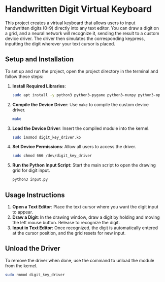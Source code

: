 # Handwritten Digit Virtual Keyboard

This project creates a virtual keyboard that allows users to input handwritten digits (0-9) directly into any text editor. You can draw a digit on a grid, and a neural network will recognize it, sending the result to a custom device driver. The driver then simulates the corresponding keypress, inputting the digit wherever your text cursor is placed.

## Setup and Installation

To set up and run the project, open the project directory in the terminal and follow these steps:

1. **Install Required Libraries**:
   ```bash
   sudo apt install -y python3 python3-pygame python3-numpy python3-opencv python3-scipy
2. **Compile the Device Driver**: Use `make` to compile the custom device driver.
   ```bash
   make
3. **Load the Device Driver**: Insert the compiled module into the kernel.
   ```bash
   sudo insmod digit_key_driver.ko
4. **Set Device Permissions**: Allow all users to access the driver.
   ```bash
   sudo chmod 666 /dev/digit_key_driver  
5. **Run the Python Input Script**: Start the main script to open the drawing grid for digit input.
    ```bash
   python3 input.py
   
## Usage Instructions

1. **Open a Text Editor**: Place the text cursor where you want the digit input to appear.
2. **Draw a Digit**: In the drawing window, draw a digit by holding and moving the left mouse button. Release to recognize the digit.
3. **Input in Text Editor**: Once recognized, the digit is automatically entered at the cursor position, and the grid resets for new input.

## Unload the Driver

To remove the driver when done, use the command to unload the module from the kernel.
```bash
sudo rmmod digit_key_driver
